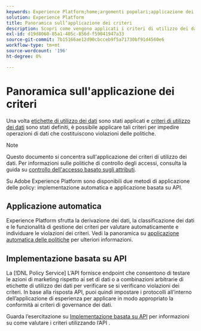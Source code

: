```yaml
---
keywords: Experience Platform;home;argomenti popolari;applicazione dei criteri;applicazione automatica;applicazione basata su API;governance dei dati
solution: Experience Platform
title: Panoramica sull’applicazione dei criteri
description: Scopri come vengono applicati i criteri di utilizzo dei dati in Adobe Experience Platform.
exl-id: d19d8060-85a1-405c-856d-f59041947a33
source-git-commit: 7b15166ae12d90cbcceb9f5a71730bf91d4560e6
workflow-type: tm+mt
source-wordcount: '196'
ht-degree: 0%

---
```


# Panoramica sull&#39;applicazione dei criteri

Una volta [etichette di utilizzo dei dati](../labels/overview.md) sono stati applicati e [criteri di utilizzo dei dati](../policies/overview.md) sono stati definiti, è possibile applicare tali criteri per impedire operazioni di dati che costituiscono violazioni delle politiche.

>[!NOTE]
>
>Questo documento si concentra sull&#39;applicazione dei criteri di utilizzo dei dati. Per informazioni sulle politiche di controllo degli accessi, consulta la guida su [controllo dell&#39;accesso basato sugli attributi](../../access-control/abac/overview.md).

Su Adobe Experience Platform sono disponibili due metodi di applicazione delle policy: implementazione automatica e applicazione basata su API.

## Applicazione automatica

Experience Platform sfrutta la derivazione dei dati, la classificazione dei dati e le funzionalità di gestione dei criteri per valutare automaticamente e individuare le violazioni dei criteri. Vedi la panoramica su [applicazione automatica delle politiche](./auto-enforcement.md) per ulteriori informazioni.

## Implementazione basata su API

La [!DNL Policy Service] L’API fornisce endpoint che consentono di testare le azioni di marketing rispetto ai set di dati o a combinazioni arbitrarie di etichette di utilizzo dei dati per verificare se si verificano violazioni dei criteri. In base alla risposta API, puoi quindi impostare i protocolli all’interno dell’applicazione di esperienza per applicare in modo appropriato la conformità ai criteri di governance dei dati.

Guarda l’esercitazione su [Implementazione basata su API](./api-enforcement.md) per informazioni su come valutare i criteri utilizzando l’API .
